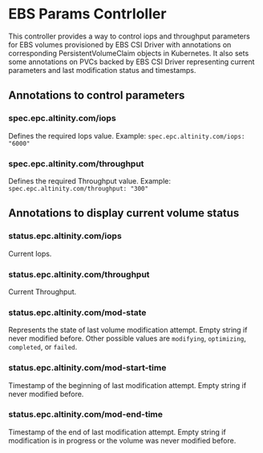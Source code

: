 # EBS Params Contrloller

This controller provides a way to control iops and throughput parameters for EBS volumes
provisioned by EBS CSI Driver with annotations on corresponding PersistentVolumeClaim objects in Kubernetes.
It also sets some annotations on PVCs backed by EBS CSI Driver representing current parameters and last modification status and timestamps.

## Annotations to control parameters

### spec.epc.altinity.com/iops

Defines the required Iops value. Example: `spec.epc.altinity.com/iops: "6000"`

### spec.epc.altinity.com/throughput

Defines the required Throughput value. Example: `spec.epc.altinity.com/throughput: "300"`

## Annotations to display current volume status

### status.epc.altinity.com/iops

Current Iops.

### status.epc.altinity.com/throughput

Current Throughput.

### status.epc.altinity.com/mod-state

Represents the state of last volume modification attempt. Empty string if never modified before. Other possible values are `modifying`, `optimizing`, `completed`, or `failed`.

### status.epc.altinity.com/mod-start-time

Timestamp of the beginning of last modification attempt. Empty string if never modified before.

### status.epc.altinity.com/mod-end-time

Timestamp of the end of last modification attempt. Empty string if modification is in progress or the volume was never modified before.   
